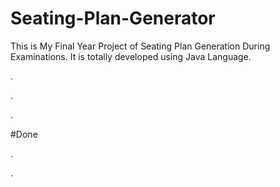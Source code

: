 # Seating-Plan-Generator

This is My Final Year Project of Seating Plan Generation During Examinations. It is totally developed using Java Language.












.















































.












































































































































































































.





















































#Done










































































































.




































































































































































































































































































































































































































































































.







































